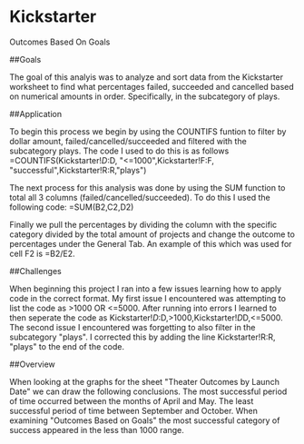 # Kickstarter
Outcomes Based On Goals

##Goals

The goal of this analyis was to analyze and sort data from the Kickstarter worksheet to find what percentages failed, succeeded and cancelled based on numerical amounts in order. Specifically, in the subcategory of plays. 

##Application

To begin this process we begin by using the COUNTIFS funtion to filter by dollar amount, failed/cancelled/succeeded and filtered with the subcategory plays. The code I used to do this is as follows =COUNTIFS(Kickstarter!$D:$D, "<=1000",Kickstarter!F:F, "successful",Kickstarter!R:R,"plays")

The next process for this analysis was done by using the SUM function to total all 3 columns (failed/cancelled/succeeded). To do this I used the following code: =SUM(B2,C2,D2)

Finally we pull the percentages by dividing the column with the specific category divided by the total amount of projects and change the outcome to percentages under the General Tab. An example of this which was used for cell F2 is =B2/E2.

##Challenges

When beginning this project I ran into a few issues learning how to apply code in the correct format. My first issue I encountered was attempting to list the code as >1000 OR <=5000. After running into errors I learned to then seperate the code as Kickstarter!$D:$D,>1000,Kickstarter!$D$D,<=5000. The second issue I encountered was forgetting to also filter in the subcategory "plays". I corrected this by adding the line Kickstarter!R:R, "plays" to the end of the code. 

##Overview

When looking at the graphs for the sheet "Theater Outcomes by Launch Date" we can draw the following conclusions. The most successful period of time occurred between the months of April and May. The least successful period of time between September and October. 
When examining "Outcomes Based on Goals" the most successful category of success appeared in the less than 1000 range. 
